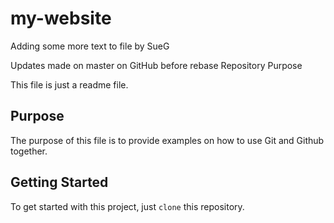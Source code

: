 # my-website

Adding some more text to file by SueG

Updates made on master on GitHub before rebase
Repository Purpose

This file is just a readme file.

## Purpose

The purpose of this file is to provide examples
on how to use Git and Github together.

## Getting Started

To get started with this project, just `clone` this repository.

